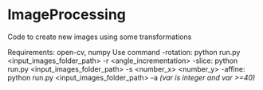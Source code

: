 # ImageProcessing
Code to create new images using some transformations

Requirements: open-cv, numpy
Use command
	-rotation: 	python run.py  <input_images_folder_path>  -r  <number>    <angle_incrementation> 
	-slice:		python run.py  <input_images_folder_path>  -s  <number_x>  <number_y> 
	-affine:	python run.py  <input_images_folder_path>  -a  <var>     (var is integer and var >=40)
